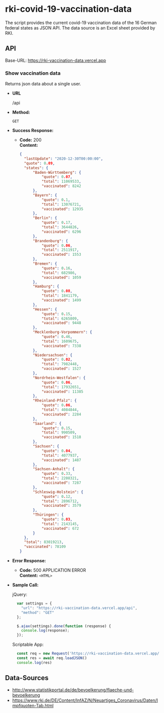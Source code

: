 # rki-covid-19-vaccination-data
The script provides the current covid-19 vaccination data of the 16 German federal states as JSON API.
The data source is an Excel sheet provided by RKI.

## API
Base-URL: https://rki-vaccination-data.vercel.app

### Show vaccination data
  Returns json data about a single user.

* **URL**

  /api

* **Method:**

  `GET`

* **Success Response:**

  * **Code:** 200 <br />
    **Content:** 
      ```json
      {
        "lastUpdate": "2020-12-30T00:00:00",
        "quote": 0.09,
        "states": {
            "Baden-Württemberg": {
                "quote": 0.07,
                "total": 11069533,
                "vaccinated": 8242
            },
            "Bayern": {
                "quote": 0.1,
                "total": 13076721,
                "vaccinated": 12935
            },
            "Berlin": {
                "quote": 0.17,
                "total": 3644826,
                "vaccinated": 6296
            },
            "Brandenburg": {
                "quote": 0.06,
                "total": 2511917,
                "vaccinated": 1553
            },
            "Bremen": {
                "quote": 0.16,
                "total": 682986,
                "vaccinated": 1059
            },
            "Hamburg": {
                "quote": 0.08,
                "total": 1841179,
                "vaccinated": 1499
            },
            "Hessen": {
                "quote": 0.15,
                "total": 6265809,
                "vaccinated": 9448
            },
            "Mecklenburg-Vorpommern": {
                "quote": 0.46,
                "total": 1609675,
                "vaccinated": 7338
            },
            "Niedersachsen": {
                "quote": 0.02,
                "total": 7982448,
                "vaccinated": 1527
            },
            "Nordrhein-Westfalen": {
                "quote": 0.06,
                "total": 17932651,
                "vaccinated": 11385
            },
            "Rheinland-Pfalz": {
                "quote": 0.06,
                "total": 4084844,
                "vaccinated": 2284
            },
            "Saarland": {
                "quote": 0.15,
                "total": 990509,
                "vaccinated": 1518
            },
            "Sachsen": {
                "quote": 0.04,
                "total": 4077937,
                "vaccinated": 1487
            },
            "Sachsen-Anhalt": {
                "quote": 0.33,
                "total": 2208321,
                "vaccinated": 7287
            },
            "Schleswig-Holstein": {
                "quote": 0.12,
                "total": 2896712,
                "vaccinated": 3579
            },
            "Thüringen": {
                "quote": 0.03,
                "total": 2143145,
                "vaccinated": 672
            }
        },
        "total": 83019213,
        "vaccinated": 78109
    }
      ```
 
* **Error Response:**

  * **Code:** 500 APPLICATION ERROR <br />
    **Content:** `<HTML>`

* **Sample Call:**

  jQuery:
  ```javascript
    var settings = {
      "url": "https://rki-vaccination-data.vercel.app/api",
      "method": "GET"
    };

    $.ajax(settings).done(function (response) {
      console.log(response);
    });
  ```
  
  Scriptable App:
  ```javascript
    const req = new Request('https://rki-vaccination-data.vercel.app/api')
    const res = await req.loadJSON()
    console.log(res)
  ```

## Data-Sources
* http://www.statistikportal.de/de/bevoelkerung/flaeche-und-bevoelkerung
* https://www.rki.de/DE/Content/InfAZ/N/Neuartiges_Coronavirus/Daten/Impfquoten-Tab.html

